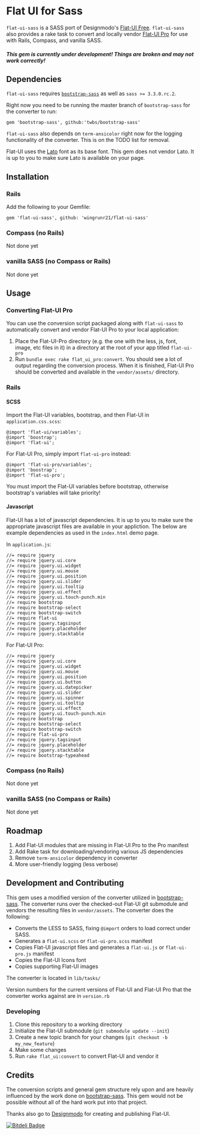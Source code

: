 # Flat UI for Sass

`flat-ui-sass` is a SASS port of Designmodo's [Flat-UI Free](http://designmodo.github.io/Flat-UI/). `flat-ui-sass`
also provides a rake task to convert and locally vendor [Flat-UI Pro](http://designmodo.com/flat/) for use with
Rails, Compass, and vanilla SASS.

##### This gem is currently under development! Things are broken and may not work correctly!

## Dependencies

`flat-ui-sass` requires [`bootstrap-sass`](https://github.com/twbs/bootstrap-sass) as well as `sass >= 3.3.0.rc.2`.

Right now you need to be running the master branch of `bootstrap-sass` for the
converter to run:

    gem 'bootstrap-sass', github:'twbs/bootstrap-sass'

`flat-ui-sass` also depends on `term-ansicolor` right now for the logging
functionality of the converter. This is on the TODO list for removal.

Flat-UI uses the [Lato](https://www.google.com/fonts/specimen/Lato)
font as its base font. This gem does not vendor Lato. It is up to you to make
sure Lato is available on your page.

## Installation

### Rails

Add the following to your Gemfile:

    gem 'flat-ui-sass', github: 'wingrunr21/flat-ui-sass'

### Compass (no Rails)

Not done yet

### vanilla SASS (no Compass or Rails)

Not done yet

## Usage

### Converting Flat-UI Pro

You can use the conversion script packaged along with `flat-ui-sass` to
automatically convert and vendor Flat-UI Pro to your local application:

1. Place the Flat-UI-Pro directory (e.g. the one with the less, js, font, image,
   etc files in it) in a directory at the root of your app titled `flat-ui-pro`
2. Run `bundle exec rake flat_ui_pro:convert`. You should see a lot of output
   regarding the conversion process. When it is finished, Flat-UI Pro should be
converted and available in the `vendor/assets/` directory.

### Rails

#### SCSS

Import the Flat-UI variables, bootstrap, and then Flat-UI in `application.css.scss`:

    @import 'flat-ui/variables';
    @import 'boostrap';
    @import 'flat-ui';

For Flat-UI Pro, simply import `flat-ui-pro` instead:

    @import 'flat-ui-pro/variables';
    @import 'boostrap';
    @import 'flat-ui-pro';

You must import the Flat-UI variables before bootstrap, otherwise bootstrap's
variables will take priority!

#### Javascript
Flat-UI has a lot of javascript dependencies. It is up to you to make sure the
appropriate javascript files are available in your appliction. The below are
example dependencies as used in the `index.html` demo page.

In `application.js`:

    //= require jquery
    //= require jquery.ui.core
    //= require jquery.ui.widget
    //= require jquery.ui.mouse
    //= require jquery.ui.position
    //= require jquery.ui.slider
    //= require jquery.ui.tooltip
    //= require jquery.ui.effect
    //= require jquery.ui.touch-punch.min
    //= require bootstrap
    //= require bootstrap-select
    //= require bootstrap-switch
    //= require flat-ui
    //= require jquery.tagsinput
    //= require jquery.placeholder
    //= require jquery.stacktable

For Flat-UI Pro:

    //= require jquery
    //= require jquery.ui.core
    //= require jquery.ui.widget
    //= require jquery.ui.mouse
    //= require jquery.ui.position
    //= require jquery.ui.button
    //= require jquery.ui.datepicker
    //= require jquery.ui.slider
    //= require jquery.ui.spinner
    //= require jquery.ui.tooltip
    //= require jquery.ui.effect
    //= require jquery.ui.touch-punch.min
    //= require bootstrap
    //= require bootstrap-select
    //= require bootstrap-switch
    //= require flat-ui-pro
    //= require jquery.tagsinput
    //= require jquery.placeholder
    //= require jquery.stacktable
    //= require bootstrap-typeahead

### Compass (no Rails)

Not done yet

### vanilla SASS (no Compass or Rails)

Not done yet

## Roadmap

1. Add Flat-UI modules that are missing in Flat-UI Pro to the Pro manifest
2. Add Rake task for downloading/vendoring various JS dependencies
3. Remove `term-ansicolor` dependency in converter
4. More user-friendly logging (less verbose)

## Development and Contributing

This gem uses a modified version of the converter utilized in [bootstrap-sass](https://github.com/twbs/bootstrap-sass). The converter runs over the checked-out Flat-UI git submodule and vendors the resulting files in `vendor/assets`. The converter does the following:

* Converts the LESS to SASS, fixing `@import` orders to load correct under SASS.
* Generates a `flat-ui.scss` or `flat-ui-pro.scss` manifest
* Copies Flat-UI javascript files and generates a `flat-ui.js` or
  `flat-ui-pro.js` manifest
* Copies the Flat-UI Icons font
* Copies supporting Flat-UI images

The converter is located in `lib/tasks/`

Version numbers for the current versions of Flat-UI and Flat-UI Pro that the
converter works against are in `version.rb`

### Developing

1. Clone this repository to a working directory
2. Initialize the Flat-UI submodule (`git submodule update --init`)
3. Create a new topic branch for your changes (`git checkout -b my_new_feature`)
4. Make some changes
5. Run `rake flat_ui:convert` to convert Flat-UI and vendor it

## Credits

The conversion scripts and general gem structure rely upon and are heavily
influenced by the work done on [bootstrap-sass](https://github.com/twbs/bootstrap-sass). This gem would not be possible without all of the hard work put into that project.

Thanks also go to [Designmodo](http://designmodo.com/) for creating and publishing Flat-UI.

[![Bitdeli Badge](https://d2weczhvl823v0.cloudfront.net/wingrunr21/flat-ui-sass/trend.png)](https://bitdeli.com/free "Bitdeli Badge")
